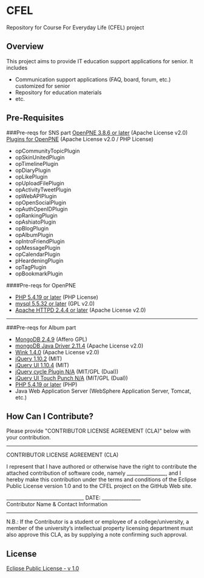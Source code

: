 CFEL
====

Repository for Course For Everyday Life (CFEL) project

Overview
----
This project aims to provide IT education support applications for senior. It includes
- Communication support applications (FAQ, board, forum, etc.) customized for senior
- Repository for education materials
- etc.


Pre-Requisites
----
###Pre-reqs for SNS part
[OpenPNE 3.8.6 or later](http://www.openpne.jp/)    (Apache License v2.0)  
[Plugins for OpenPNE](http://plugins.openpne.jp/)   (Apache License v2.0 / PHP License)  
- opCommunityTopicPlugin
- opSkinUnitedPlugin
- opTimelinePlugin
- opDiaryPlugin
- opLikePlugin
- opUploadFilePlugin
- opActivityTweetPlugin
- opWebAPIPlugin
- opOpenSocialPlugin
- opAuthOpenIDPlugin
- opRankingPlugin
- opAshiatoPlugin
- opBlogPlugin
- opAlbumPlugin
- opIntroFriendPlugin
- opMessagePlugin
- opCalendarPlugin
- pHeardeningPlugin
- opTagPlugin
- opBookmarkPlugin

####Pre-reqs for OpenPNE
- [PHP 5.4.19 or later](http://www.php.net/)    (PHP License)
- [mysql 5.5.32 or later](http://www.mysql.com/)    (GPL v2.0)
- [Apache HTTPD 2.4.4 or later](http://httpd.apache.org/)   (Apache License v2.0)

----
###Pre-reqs for Album part
- [MongoDB	2.4.9](http://www.mongodb.org/)	(Affero GPL)
- [mongoDB Java Driver	2.11.4](http://docs.mongodb.org/ecosystem/drivers/java/)	(Apache License v2.0)
- [Wink	1.4.0](http://wink.apache.org/) (Apache License v2.0)
- [jQuery	1.10.2](http://jquery.com/)	(MIT)
- [jQuery UI	1.10.4](http://jqueryui.com/)	(MIT)
- [jQuery cycle Plugin	N/A](http://malsup.github.io/)	(MIT/GPL (Dual))
- [jQuery UI Touch Punch	N/A](https://github.com/furf/jquery-ui-touch-punch)	(MIT/GPL (Dual))
- [PHP 	5.4.19 or later](http://www.php.net/)	(PHP)
- Java Web Application Server (WebSphere Application Server, Tomcat, etc.)




How Can I Contribute?
----
Please provide "CONTRIBUTOR LICENSE AGREEMENT (CLA)" below with your contribution.

----------

CONTRIBUTOR LICENSE AGREEMENT (CLA)

I represent that I have authored or otherwise have the right to contribute the attached contribution of software code, namely ________________, and I hereby make this contribution under the terms and conditions of the Eclipse Public License version 1.0 and to the CFEL project on the GitHub Web site.

________________________________				DATE: ________________   
Contributor Name & Contact Information

----------

N.B.:  If the Contributor is a student or employee of a college/university, a member of the university’s intellectual property licensing department must also approve this CLA, as by supplying a note confirming such approval.


License
----
[Eclipse Public License - v 1.0](http://www.eclipse.org/org/documents/epl-v10.php)
